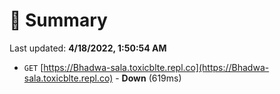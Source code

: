 # 📖 Summary
Last updated: **4/18/2022, 1:50:54 AM**

- `GET` [https://Bhadwa-sala.toxicblte.repl.co](https://Bhadwa-sala.toxicblte.repl.co) - **Down** (619ms)
